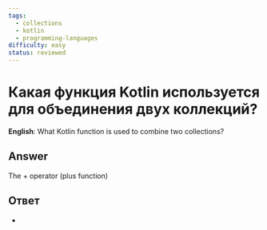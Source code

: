 ```yaml
---
tags:
  - collections
  - kotlin
  - programming-languages
difficulty: easy
status: reviewed
---
```


# Какая функция Kotlin используется для объединения двух коллекций?

**English**: What Kotlin function is used to combine two collections?

## Answer

The + operator (plus function)

## Ответ

+


